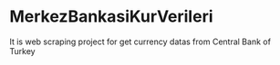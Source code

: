 # MerkezBankasiKurVerileri
It is web scraping project for get currency datas from Central Bank of Turkey
